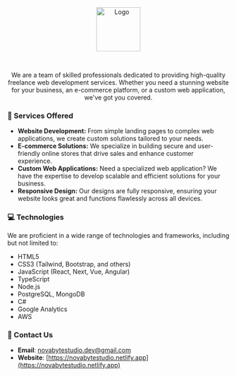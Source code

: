 <div align="center">
    <img src="https://avatars.githubusercontent.com/u/163340859?s=200&v=4" width="100" alt="Logo"> 
</div>

&nbsp;

<div align="center">
    We are a team of skilled professionals dedicated to providing high-quality freelance web development services. Whether you need a stunning website for your business, an e-commerce platform, or a custom web application, we've got you covered.
</div>

### 🤝 Services Offered

- **Website Development:** From simple landing pages to complex web applications, we create custom solutions tailored to your needs.
- **E-commerce Solutions:** We specialize in building secure and user-friendly online stores that drive sales and enhance customer experience.
- **Custom Web Applications:** Need a specialized web application? We have the expertise to develop scalable and efficient solutions for your business.
- **Responsive Design:** Our designs are fully responsive, ensuring your website looks great and functions flawlessly across all devices.

### 💻 Technologies

We are proficient in a wide range of technologies and frameworks, including but not limited to:

- HTML5
- CSS3 (Tailwind, Bootstrap, and others)
- JavaScript (React, Next, Vue, Angular)
- TypeScript
- Node.js
- PostgreSQL, MongoDB
- C#
- Google Analytics
- AWS

### 📒 Contact Us

- **Email**: [novabytestudio.dev@gmail.com](mailto:novabytestudio.dev@gmail.com)
- **Website**: [https://novabytestudio.netlify.app](https://novabytestudio.netlify.app)
